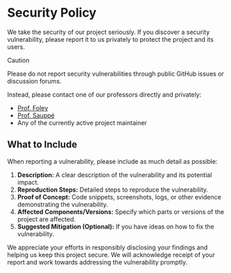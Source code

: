 # Security Policy

We take the security of our project seriously. If you discover a security vulnerability, please report it to us privately to protect the project and its users.

> [!CAUTION]
> Please do not report security vulnerabilities through public GitHub issues or discussion forums.

Instead, please contact one of our professors directly and privately:
- [Prof. Foley](https://www.uwlax.edu/profile/sfoley/)
- [Prof. Sauppé](https://www.uwlax.edu/profile/asauppe/)
- Any of the currently active project maintainer

## What to Include

When reporting a vulnerability, please include as much detail as possible:

1.  **Description:** A clear description of the vulnerability and its potential impact.
2.  **Reproduction Steps:** Detailed steps to reproduce the vulnerability.
3.  **Proof of Concept:** Code snippets, screenshots, logs, or other evidence demonstrating the vulnerability.
4.  **Affected Components/Versions:** Specify which parts or versions of the project are affected.
5.  **Suggested Mitigation (Optional):** If you have ideas on how to fix the vulnerability.

We appreciate your efforts in responsibly disclosing your findings and helping us keep this project secure. We will acknowledge receipt of your report and work towards addressing the vulnerability promptly.